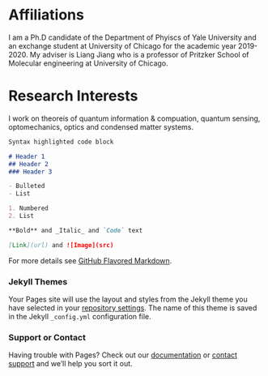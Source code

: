 # Affiliations

I am a Ph.D candidate of the Department of Phyiscs of Yale University and an exchange student at University of Chicago for the academic year 2019-2020. My adviser is Liang Jiang who is a professor of Pritzker School of Molecular engineering at University of Chicago.

# Research Interests

I work on theoreis of quantum information & compuation, quantum sensing, optomechanics, optics and condensed matter systems.



```markdown
Syntax highlighted code block

# Header 1
## Header 2
### Header 3

- Bulleted
- List

1. Numbered
2. List

**Bold** and _Italic_ and `Code` text

[Link](url) and ![Image](src)
```

For more details see [GitHub Flavored Markdown](https://guides.github.com/features/mastering-markdown/).

### Jekyll Themes

Your Pages site will use the layout and styles from the Jekyll theme you have selected in your [repository settings](https://github.com/Mengzhen-Zhang/mengzhen-zhang.github.io/settings). The name of this theme is saved in the Jekyll `_config.yml` configuration file.

### Support or Contact

Having trouble with Pages? Check out our [documentation](https://help.github.com/categories/github-pages-basics/) or [contact support](https://github.com/contact) and we’ll help you sort it out.
